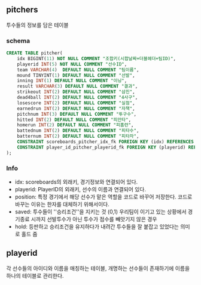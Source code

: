 ## pitchers

투수들의 정보를 담은 테이블

### schema

```sql
CREATE TABLE pitcher(
    idx BIGINT(11) NOT NULL COMMENT "조합키(시합날짜+더블헤더+팀ID)",
    playerid INT(5) NOT NULL COMMENT "선수ID",
    team VARCHAR(4)  DEFAULT NULL COMMENT "팀이름",
    mound TINYINT(1) DEFAULT NULL COMMENT "선발",
    inning INT(1) DEFAULT NULL COMMENT "이닝",
    result VARCHAR(3) DEFAULT NULL COMMENT "결과",
    strikeout INT(2) DEFAULT NULL COMMENT "삼진",
    dead4ball INT(2) DEFAULT NULL COMMENT "4사구",
    losescore INT(2) DEFAULT NULL COMMENT "실점",
    earnedrun INT(2) DEFAULT NULL COMMENT "자책",
    pitchnum INT(3) DEFAULT NULL COMMENT "투구수",
    hitted INT(2) DEFAULT NULL COMMENT "피안타",
    homerun INT(2) DEFAULT NULL COMMENT "피홈런",
    battednum INT(2) DEFAULT NULL COMMENT "피타수",
    batternum INT(2) DEFAULT NULL COMMENT "피타자",
    CONSTRAINT scoreboards_pitcher_idx_fk FOREIGN KEY (idx) REFERENCES scoreboard (idx),
    CONSTRAINT player_id_pitcher_playerid_fk FOREIGN KEY (playerid) REFERENCES player_id (playerid)
);
```

### Info

- idx: scoreboards의 외래키, 경기정보와 연결되어 있다.
- playerid: PlayerID의 외래키, 선수의 이름과 연결되어 있다.
- position: 특정 경기에서 해당 선수가 맡은 역할을 코드로 바꾸어 저장한다. 코드로 바꾸는 이유는 한자를 대체하기 위해서이다.
- saved: 투수들이 ''승리조건''을 지키는 것 (0,1) 우리팀이 이기고 있는 상황에서 경기종료 시까지 선발투수가 아닌 투수가 점수를 빼앗기지 않은 경우
- hold: 등판하고 승리조건을 유지하다가 내려간 투수들을 잘 붙잡고 있었다는 의미로 홀드 줌

## playerid

각 선수들의 아이디와 이름을 매칭하는 테이블, 개명하는 선수들이 존재하기에 이름을 하나의 테이블로 관리한다.
